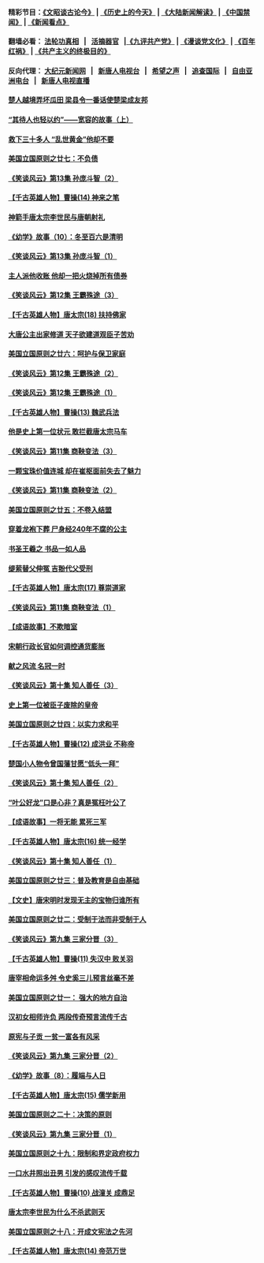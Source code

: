 #### 精彩节目：[《文昭谈古论今》](http://155.138.205.71/wenzhao) | [《历史上的今天》](http://155.138.205.71/today-in-history) | [《大陆新闻解读》](http://155.138.205.71/ntdtv-comedy) | [《中国禁闻》](http://155.138.205.71/ntdtv-news) | [《新闻看点》](http://155.138.205.71/news-insight) 

 #### 翻墙必看： [法轮功真相](http://155.138.205.71:10000/videos/truth.html) &nbsp;&nbsp;|&nbsp;&nbsp; [活摘器官](http://155.138.205.71:10000/videos/res/Organs/) &nbsp;&nbsp;|[《九评共产党》](http://155.138.205.71:10000/videos/jiuping) | [《漫谈党文化》](http://155.138.205.71:10000/videos/mtdwh) | [《百年红祸》](http://155.138.205.71:10000/videos/bnhh) | [《共产主义的终极目的》](http://155.138.205.71:10000/videos/res/zjmd) 

 #### 反向代理： [大纪元新闻网](http://155.138.205.71:10080/) &nbsp;&nbsp;|&nbsp;&nbsp; [新唐人电视台](http://155.138.205.71:8000/) &nbsp;&nbsp;|&nbsp;&nbsp; [希望之声](http://155.138.205.71:8200/) &nbsp;&nbsp;|&nbsp;&nbsp; [追查国际](http://155.138.205.71:10010/) &nbsp;&nbsp;|&nbsp;&nbsp; [自由亚洲电台](http://155.138.205.71:9800/) &nbsp;&nbsp;|&nbsp;&nbsp; [新唐人电视直播](http://155.138.205.71/) 

#### [楚人越境弄坏瓜田 梁县令一番话使楚梁成友邦](../pages/nsc975/n11079326.md?t=02281836) 

#### [“其待人也轻以约”——宽容的故事（上）](../pages/nsc975/n3743407.md?t=02281836) 

#### [救下三十多人 “乱世黄金”他却不要](../pages/nsc975/n11053639.md?t=02281836) 

#### [美国立国原则之廿七：不负债](../pages/nsc975/n11060818.md?t=02281836) 

#### [《笑谈风云》第13集 孙庞斗智（2）](../pages/nsc975/n11070199.md?t=02281836) 

#### [【千古英雄人物】曹操(14) 神来之笔](../pages/nsc975/n7783346.md?t=02281836) 

#### [神箭手唐太宗李世民与唐朝射礼](../pages/nsc975/n11050034.md?t=02281836) 

#### [《幼学》故事（10）：冬至百六是清明](../pages/nsc975/n11025760.md?t=02281836) 

#### [《笑谈风云》第13集 孙庞斗智（1）](../pages/nsc975/n11070158.md?t=02281836) 

#### [主人派他收账 他却一把火烧掉所有债券](../pages/nsc975/n11070431.md?t=02281836) 

#### [《笑谈风云》第12集 王霸殊途（3）](../pages/nsc975/n11058708.md?t=02281836) 

#### [【千古英雄人物】唐太宗(18) 扶持佛家](../pages/nsc975/n8046271.md?t=02281836) 

#### [大唐公主出家修道 天子欲建道观臣子苦劝](../pages/nsc975/n11053988.md?t=02281836) 

#### [美国立国原则之廿六：呵护与保卫家庭](../pages/nsc975/n11056028.md?t=02281836) 

#### [《笑谈风云》第12集 王霸殊途（2）](../pages/nsc975/n11058661.md?t=02281836) 

#### [《笑谈风云》第12集 王霸殊途（1）](../pages/nsc975/n11058612.md?t=02281836) 

#### [【千古英雄人物】曹操(13) 魏武兵法](../pages/nsc975/n7783342.md?t=02281836) 

#### [他是史上第一位状元 敢拦截唐太宗马车](../pages/nsc975/n11064238.md?t=02281836) 

#### [《笑谈风云》第11集 商鞅变法（3）](../pages/nsc975/n11051540.md?t=02281836) 

#### [一颗宝珠价值连城 却在崔枢面前失去了魅力](../pages/nsc975/n11049666.md?t=02281836) 

#### [《笑谈风云》第11集 商鞅变法（2）](../pages/nsc975/n11051527.md?t=02281836) 

#### [美国立国原则之廿五：不卷入结盟](../pages/nsc975/n11049916.md?t=02281836) 

#### [穿着龙袍下葬 尸身经240年不腐的公主](../pages/nsc975/n11058573.md?t=02281836) 

#### [书圣王羲之 书品一如人品](../pages/nsc975/n10961724.md?t=02281836) 

#### [缇萦替父伸冤 吉翂代父受刑](../pages/nsc975/n3780463.md?t=02281836) 

#### [【千古英雄人物】唐太宗(17) 尊崇道家](../pages/nsc975/n8046261.md?t=02281836) 

#### [《笑谈风云》第11集 商鞅变法（1）](../pages/nsc975/n11051459.md?t=02281836) 

#### [【成语故事】不欺暗室](../pages/nsc975/n11056002.md?t=02281836) 

#### [宋朝行政长官如何调控通货膨胀](../pages/nsc975/n11055933.md?t=02281836) 

#### [献之风流 名冠一时](../pages/nsc975/n11011196.md?t=02281836) 

#### [《笑谈风云》第十集 知人善任（3）](../pages/nsc975/n11044990.md?t=02281836) 

#### [史上第一位被臣子废除的皇帝](../pages/nsc975/n11053637.md?t=02281836) 

#### [美国立国原则之廿四：以实力求和平](../pages/nsc975/n11046955.md?t=02281836) 

#### [【千古英雄人物】曹操(12) 成洪业 不称帝](../pages/nsc975/n7783338.md?t=02281836) 

#### [楚国小人物令曾国藩甘愿“低头一拜”](../pages/nsc975/n11013087.md?t=02281836) 

#### [《笑谈风云》第十集 知人善任（2）](../pages/nsc975/n11044937.md?t=02281836) 

#### [“叶公好龙”口是心非？真是冤枉叶公了](../pages/nsc975/n11008777.md?t=02281836) 

#### [【成语故事】一将无能 累死三军](../pages/nsc975/n11046538.md?t=02281836) 

#### [【千古英雄人物】唐太宗(16) 统一经学](../pages/nsc975/n8046259.md?t=02281836) 

#### [《笑谈风云》第十集 知人善任（1）](../pages/nsc975/n11032532.md?t=02281836) 

#### [美国立国原则之廿三：普及教育是自由基础](../pages/nsc975/n11044655.md?t=02281836) 

#### [【文史】唐宋明时发现无主的宝物归谁所有](../pages/nsc975/n11036075.md?t=02281836) 

#### [美国立国原则之廿二：受制于法而非受制于人](../pages/nsc975/n11038266.md?t=02281836) 

#### [《笑谈风云》第九集 三家分晋（3）](../pages/nsc975/n11028646.md?t=02281836) 

#### [【千古英雄人物】曹操(11) 失汉中 败关羽](../pages/nsc975/n7783328.md?t=02281836) 

#### [唐宰相命运多舛 令史奚三儿预言丝毫不差](../pages/nsc975/n334750.md?t=02281836) 

#### [美国立国原则之廿一： 强大的地方自治](../pages/nsc975/n11036069.md?t=02281836) 

#### [汉初女相师许负 两段传奇预言流传千古](../pages/nsc975/n11035453.md?t=02281836) 

#### [原宪与子贡 一贫一富各有风采](../pages/nsc975/n11013094.md?t=02281836) 

#### [《笑谈风云》第九集 三家分晋（2）](../pages/nsc975/n11028610.md?t=02281836) 

#### [《幼学》故事（8）：履端与人日](../pages/nsc975/n10990550.md?t=02281836) 

#### [【千古英雄人物】唐太宗(15) 儒学新用](../pages/nsc975/n8046225.md?t=02281836) 

#### [美国立国原则之二十：决策的原则](../pages/nsc975/n11034691.md?t=02281836) 

#### [《笑谈风云》第九集 三家分晋（1）](../pages/nsc975/n11028591.md?t=02281836) 

#### [美国立国原则之十九：限制和界定政府权力](../pages/nsc975/n11023895.md?t=02281836) 

#### [一口水井照出丑男 引发的感叹流传千载](../pages/nsc975/n11004598.md?t=02281836) 

#### [【千古英雄人物】曹操(10) 战潼关 成鼎足](../pages/nsc975/n7779963.md?t=02281836) 

#### [唐太宗李世民为什么不杀武则天](../pages/nsc975/n11034040.md?t=02281836) 

#### [美国立国原则之十八：开成文宪法之先河](../pages/nsc975/n11008526.md?t=02281836) 

#### [【千古英雄人物】唐太宗(14) 帝范万世](../pages/nsc975/n8034234.md?t=02281836) 

